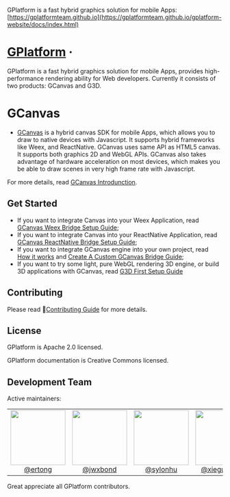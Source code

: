 GPlatform is a fast hybrid graphics solution for mobile Apps: [https://gplatformteam.github.io](https://gplatformteam.github.io/gplatform-website/docs/index.html)

# [GPlatform](https://gplatformteam.github.io/gplatform-website/docs/index.html) &middot;

GPlatform is a fast hybrid graphics solution for mobile Apps, provides high-performance rendering ability for Web developers.
Currently it consists of two products: GCanvas and G3D.

# GCanvas

* [GCanvas](https://gplatformteam.github.io/gplatform-website/docs/gcanvas.html) is a hybrid canvas SDK for mobile Apps, which allows you to draw to native devices with Javascript. It supports hybrid frameworks like Weex, and ReactNative. GCanvas uses same API as HTML5 canvas.  It supports both graphics 2D and WebGL APIs. GCanvas also takes advantage of hardware acceleration on most devices, which makes you be able to draw scenes in very high frame rate with Javascript.

For more details, read [GCanvas Introdunction](https://gplatformteam.github.io/gplatform-website/docs/gcanvas/guide/How%20it%20works.html).

## Get Started
* If you want to integrate Canvas into your Weex Application, read [GCanvas Weex Bridge Setup Guide](https://gplatformteam.github.io/gplatform-website/docs/gcanvas/docs/Weex%20Setup%20Guide.html);
* If you want to integrate Canvas into your ReactNative Application, read [GCanvas ReactNative Bridge Setup Guide](https://gplatformteam.github.io/gplatform-website/docs/gcanvas/docs/ReactNative%20Setup%20Guide.html);
* If you want to integrate GCanvas engine into your own project, read [How it works](https://gplatformteam.github.io/gplatform-website/docs/gcanvas/guide/How%20it%20works.html) and [Create A Custom GCanvas Bridge Guide](https://gplatformteam.github.io/gplatform-website/docs/gcanvas/guide/Customize%20your%20own%20bridge.html);
* If you want to try some light, pure WebGL rendering 3D engine, or build 3D applications with GCanvas, read [G3D First Setup Guide](https://gplatformteam.github.io/gplatform-website/docs/g3d/guide/First%20Steps.html)

## Contributing
Please read [Contributing Guide](https://github.com/alibaba/GPlatform/blob/master/GCanvas/docs/Contributing.md) for more details.

## License
GPlatform is Apache 2.0 licensed.

GPlatform documentation is Creative Commons licensed.

## Development Team

Active maintainers:
<table>
  <tbody>
    <tr>
      <td align="center" valign="top">
        <img width="128" height="128" src="https://avatars3.githubusercontent.com/u/1937795?s=400&u=7814600b27a1270921892f44588f22754fa297d0&v=4">
        <br>
        <a href="https://github.com/fREEDtICE">@ertong</a>
      </td>
      <td align="center" valign="top">
        <img width="128" height="128" src="https://avatars0.githubusercontent.com/u/1164433?s=460&v=4">
        <br>
        <a href="https://github.com/jwxbond">@jwxbond</a>
      </td>
      <td align="center" valign="top">
        <img width="128" height="128" src="https://avatars0.githubusercontent.com/u/10558069?s=460&v=4">
        <br>
        <a href="https://github.com/sylonhu">@sylonhu</a>
      </td>
      <td align="center" valign="top">
        <img width="128" height="128" src="https://avatars1.githubusercontent.com/u/2938447?s=400&v=4">
        <br>
        <a href="https://github.com/xieguanglei">@xieguanglei</a>
      </td>
      <td align="center" valign="top">
        <img width="128" height="128" src="https://avatars2.githubusercontent.com/u/726566?s=400&v=4">
        <br>
        <a href="https://github.com/wintercn">@wintercn</a>
      </td>
     </tr>
  </tbody>
</table>

Great appreciate all GPlatform contributors.
